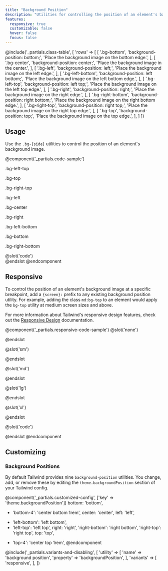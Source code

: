 ```yaml
---
title: "Background Position"
description: "Utilities for controlling the position of an element's background image."
features:
  responsive: true
  customizable: false
  hover: false
  focus: false
---
```


@include('_partials.class-table', [
  'rows' => [
    [
      '.bg-bottom',
      'background-position: bottom;',
      'Place the background image on the bottom edge.',
    ],
    [
      '.bg-center',
      'background-position: center;',
      'Place the background image in the center.',
    ],
    [
      '.bg-left',
      'background-position: left;',
      'Place the background image on the left edge.',
    ],
    [
      '.bg-left-bottom',
      'background-position: left bottom;',
      'Place the background image on the left bottom edge.',
    ],
    [
      '.bg-left-top',
      'background-position: left top;',
      'Place the background image on the left top edge.',
    ],
    [
      '.bg-right',
      'background-position: right;',
      'Place the background image on the right edge.',
    ],
    [
      '.bg-right-bottom',
      'background-position: right bottom;',
      'Place the background image on the right bottom edge.',
    ],
    [
      '.bg-right-top',
      'background-position: right top;',
      'Place the background image on the right top edge.',
    ],
    [
      '.bg-top',
      'background-position: top;',
      'Place the background image on the top edge.',
    ],
  ]
])

## Usage

Use the `.bg-{side}` utilities to control the position of an element's background image.

@component('_partials.code-sample')
<div class="flex justify-around mb-8">
  <div class="flex-1">
    <p class="text-center text-sm text-gray-600 mb-1">.bg-left-top</p>
    <div class="mx-auto bg-gray-400 w-24 h-24 bg-left-top bg-no-repeat"
        style="background-image:url('https://images.unsplash.com/photo-1459262838948-3e2de6c1ec80?ixlib=rb-1.2.1&ixid=eyJhcHBfaWQiOjEyMDd9&auto=format&fit=crop&w=64&h=64&q=80');"></div>
  </div>
  <div class="flex-1">
    <p class="text-center text-sm text-gray-600 mb-1">.bg-top</p>
    <div class="mx-auto bg-gray-400 w-24 h-24 bg-top bg-no-repeat"
         style="background-image:url('https://images.unsplash.com/photo-1459262838948-3e2de6c1ec80?ixlib=rb-1.2.1&ixid=eyJhcHBfaWQiOjEyMDd9&auto=format&fit=crop&w=64&h=64&q=80');"></div>
  </div>
  <div class="flex-1">
    <p class="text-center text-sm text-gray-600 mb-1">.bg-right-top</p>
    <div class="mx-auto bg-gray-400 w-24 h-24 bg-right-top bg-no-repeat"
         style="background-image:url('https://images.unsplash.com/photo-1459262838948-3e2de6c1ec80?ixlib=rb-1.2.1&ixid=eyJhcHBfaWQiOjEyMDd9&auto=format&fit=crop&w=64&h=64&q=80');"></div>
  </div>
</div>
<div class="flex justify-around mb-8">
  <div class="flex-1">
    <p class="text-center text-sm text-gray-600 mb-1">.bg-left</p>
    <div class="mx-auto bg-gray-400 w-24 h-24 bg-left bg-no-repeat"
         style="background-image:url('https://images.unsplash.com/photo-1459262838948-3e2de6c1ec80?ixlib=rb-1.2.1&ixid=eyJhcHBfaWQiOjEyMDd9&auto=format&fit=crop&w=64&h=64&q=80');"></div>
  </div>
  <div class="flex-1">
    <p class="text-center text-sm text-gray-600 mb-1">.bg-center</p>
    <div class="mx-auto bg-gray-400 w-24 h-24 bg-center bg-no-repeat"
         style="background-image:url('https://images.unsplash.com/photo-1459262838948-3e2de6c1ec80?ixlib=rb-1.2.1&ixid=eyJhcHBfaWQiOjEyMDd9&auto=format&fit=crop&w=64&h=64&q=80');"></div>
  </div>
  <div class="flex-1">
    <p class="text-center text-sm text-gray-600 mb-1">.bg-right</p>
    <div class="mx-auto bg-gray-400 w-24 h-24 bg-right bg-no-repeat"
         style="background-image:url('https://images.unsplash.com/photo-1459262838948-3e2de6c1ec80?ixlib=rb-1.2.1&ixid=eyJhcHBfaWQiOjEyMDd9&auto=format&fit=crop&w=64&h=64&q=80');"></div>
  </div>
</div>
<div class="flex justify-around">
  <div class="flex-1">
    <p class="text-center text-sm text-gray-600 mb-1">.bg-left-bottom</p>
    <div class="mx-auto bg-gray-400 w-24 h-24 bg-left-bottom bg-no-repeat"
         style="background-image:url('https://images.unsplash.com/photo-1459262838948-3e2de6c1ec80?ixlib=rb-1.2.1&ixid=eyJhcHBfaWQiOjEyMDd9&auto=format&fit=crop&w=64&h=64&q=80');"></div>
  </div>
  <div class="flex-1">
    <p class="text-center text-sm text-gray-600 mb-1">.bg-bottom</p>
    <div class="mx-auto bg-gray-400 w-24 h-24 bg-bottom bg-no-repeat"
         style="background-image:url('https://images.unsplash.com/photo-1459262838948-3e2de6c1ec80?ixlib=rb-1.2.1&ixid=eyJhcHBfaWQiOjEyMDd9&auto=format&fit=crop&w=64&h=64&q=80');"></div>
  </div>
  <div class="flex-1">
    <p class="text-center text-sm text-gray-600 mb-1">.bg-right-bottom</p>
    <div class="mx-auto bg-gray-400 w-24 h-24 bg-right-bottom bg-no-repeat"
         style="background-image:url('https://images.unsplash.com/photo-1459262838948-3e2de6c1ec80?ixlib=rb-1.2.1&ixid=eyJhcHBfaWQiOjEyMDd9&auto=format&fit=crop&w=64&h=64&q=80');"></div>
  </div>
</div>
@slot('code')
<div class="bg-no-repeat bg-left-top bg-gray-400 w-24 h-24" style="background-image: url(...);"></div>
<div class="bg-no-repeat bg-top bg-gray-400 w-24 h-24" style="background-image: url(...);"></div>
<div class="bg-no-repeat bg-right-top bg-gray-400 w-24 h-24" style="background-image: url(...);"></div>
<div class="bg-no-repeat bg-left bg-gray-400 w-24 h-24" style="background-image: url(...);"></div>
<div class="bg-no-repeat bg-center bg-gray-400 w-24 h-24" style="background-image: url(...);"></div>
<div class="bg-no-repeat bg-right bg-gray-400 w-24 h-24" style="background-image: url(...);"></div>
<div class="bg-no-repeat bg-left-bottom bg-gray-400 w-24 h-24" style="background-image: url(...);"></div>
<div class="bg-no-repeat bg-bottom bg-gray-400 w-24 h-24" style="background-image: url(...);"></div>
<div class="bg-no-repeat bg-right-bottom bg-gray-400 w-24 h-24" style="background-image: url(...);"></div>
@endslot
@endcomponent

## Responsive

To control the position of an element's background image at a specific breakpoint, add a `{screen}:` prefix to any existing background position utility. For example, adding the class `md:bg-top` to an element would apply the `bg-top` utility at medium screen sizes and above.

For more information about Tailwind's responsive design features, check out the [Responsive Design](/docs/responsive-design/) documentation.

@component('_partials.responsive-code-sample')
@slot('none')
<div class="mx-auto bg-gray-400 w-48 h-48 bg-center bg-no-repeat" style="background-image: url('https://images.unsplash.com/photo-1459262838948-3e2de6c1ec80?ixlib=rb-1.2.1&ixid=eyJhcHBfaWQiOjEyMDd9&auto=format&fit=crop&w=128&h=128&q=80')"></div>
@endslot

@slot('sm')
<div class="mx-auto bg-gray-400 w-48 h-48 bg-top bg-no-repeat" style="background-image: url('https://images.unsplash.com/photo-1459262838948-3e2de6c1ec80?ixlib=rb-1.2.1&ixid=eyJhcHBfaWQiOjEyMDd9&auto=format&fit=crop&w=128&h=128&q=80')"></div>
@endslot

@slot('md')
<div class="mx-auto bg-gray-400 w-48 h-48 bg-right bg-no-repeat" style="background-image: url('https://images.unsplash.com/photo-1459262838948-3e2de6c1ec80?ixlib=rb-1.2.1&ixid=eyJhcHBfaWQiOjEyMDd9&auto=format&fit=crop&w=128&h=128&q=80')"></div>
@endslot

@slot('lg')
<div class="mx-auto bg-gray-400 w-48 h-48 bg-bottom bg-no-repeat" style="background-image: url('https://images.unsplash.com/photo-1459262838948-3e2de6c1ec80?ixlib=rb-1.2.1&ixid=eyJhcHBfaWQiOjEyMDd9&auto=format&fit=crop&w=128&h=128&q=80')"></div>
@endslot

@slot('xl')
<div class="mx-auto bg-gray-400 w-48 h-48 bg-left bg-no-repeat" style="background-image: url('https://images.unsplash.com/photo-1459262838948-3e2de6c1ec80?ixlib=rb-1.2.1&ixid=eyJhcHBfaWQiOjEyMDd9&auto=format&fit=crop&w=128&h=128&q=80')"></div>
@endslot

@slot('code')
<div class="none:bg-center sm:bg-top md:bg-right lg:bg-bottom xl:bg-left ..." style="background-image: url(...)"></div>
@endslot
@endcomponent

## Customizing

### Background Positions

By default Tailwind provides nine `background-position` utilities. You change, add, or remove these by editing the `theme.backgroundPosition` section of your Tailwind config.

@component('_partials.customized-config', ['key' => 'theme.backgroundPosition'])
  bottom: 'bottom',
+ 'bottom-4': 'center bottom 1rem',
  center: 'center',
  left: 'left',
- 'left-bottom': 'left bottom',
- 'left-top': 'left top',
  right: 'right',
  'right-bottom': 'right bottom',
  'right-top': 'right top',
  top: 'top',
+ 'top-4': 'center top 1rem',
@endcomponent


@include('_partials.variants-and-disabling', [
    'utility' => [
        'name' => 'background position',
        'property' => 'backgroundPosition',
    ],
    'variants' => [
        'responsive',
    ],
])
